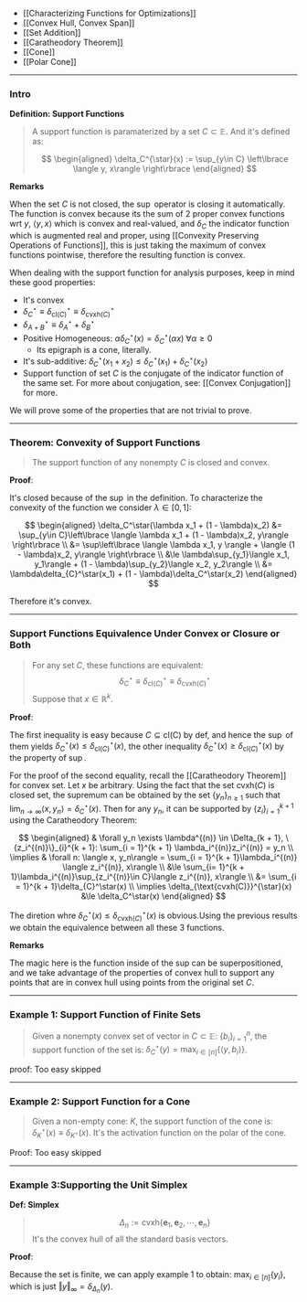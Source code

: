 * [[Characterizing Functions for Optimizations]]
* [[Convex Hull, Convex Span]]
* [[Set Addition]]
* [[Caratheodory Theorem]]
* [[Cone]]
* [[Polar Cone]]

---
### **Intro**

**Definition: Support Functions**

> A support function is paramaterized by a set $C\subset \mathbb E$. And it's defined as: 
> 
> $$
> \begin{aligned}
>     \delta_C^{\star}(x) := \sup_{y\in C} \left\lbrace
>         \langle y, x\rangle
>     \right\rbrace
> \end{aligned}
> $$

**Remarks**

When the set $C$ is not closed, the $\sup$ operator is closing it automatically. The function is convex because its the sum of 2 proper convex functions wrt $y$, $\langle y, x\rangle$ which is convex and real-valued, and $\delta_C$ the indicator function which is augmented real and proper, using [[Convexity Preserving Operations of Functions]], this is just taking the maximum of convex functions pointwise, therefore the resulting function is convex. 

When dealing with the support function for analysis purposes, keep in mind these good properties: 
* It's convex 
* $\delta_{C}^\star \equiv \delta^\star_{\text{cl}(C)}\equiv \delta^\star_{\text{cvxh}(C)}$
* $\delta^\star_{A + B} \equiv \delta^\star_{A} + \delta^\star_{B}$
* Positive Homogeneous: $\alpha\delta_C^\star(x) = \delta_C^\star(\alpha x)\;\forall \alpha \ge 0$
  * Its epigraph is a cone, literally. 
* It's sub-additive: $\delta_C^\star(x_1 + x_2) \le \delta_C^\star(x_1) + \delta_C^\star(x_2)$
* Support function of set $C$ is the conjugate of the indicator function of the same set. For more about conjugation, see: [[Convex Conjugation]] for more. 

We will prove some of the properties that are not trivial to prove. 

---
### **Theorem: Convexity of Support Functions**

> The support function of any nonempty $C$ is closed and convex. 

**Proof**: 

It's closed because of the $\sup$ in the definition. To characterize the convexity of the function we consider $\lambda \in [0, 1]$: 

$$
\begin{aligned}
    \delta_C^\star(\lambda x_1 + (1 - \lambda)x_2) &= \sup_{y\in C}\left\lbrace
        \langle \lambda x_1 + (1 - \lambda)x_2, y\rangle
    \right\rbrace
    \\
    &= \sup\left\lbrace
        \langle \lambda x_1, y \rangle
        + 
        \langle (1 - \lambda)x_2, y\rangle
    \right\rbrace
    \\
    &\le 
    \lambda\sup_{y_1}\langle x_1, y_1\rangle + (1 - \lambda)\sup_{y_2}\langle x_2, y_2\rangle
    \\
    &= \lambda\delta_{C}^\star(x_1) + (1 - \lambda)\delta_C^\star(x_2)
\end{aligned}
$$

Therefore it's convex. 


---
### **Support Functions Equivalence Under Convex or Closure or Both**

> For any set $C$, these functions are equivalent: 
> $$
>   \delta_{C}^\star \equiv \delta^\star_{\text{cl}(C)}\equiv \delta^\star_{\text{cvxh}(C)}
> $$
> Suppose that $x\in \mathbb R^k$. 

**Proof**: 

The first inequality is easy because $C\subseteq\text{cl(C)}$ by def, and hence the $\sup$ of them yields $\delta_C^\star(x) \le \delta_{\text{cl}(C)}^\star(x)$, the other inequality $\delta^\star_{C}(x) \ge \delta_{\text{cl}(C)}^\star(x)$ by the property of $\sup$. 

For the proof of the second equality, recall the [[Caratheodory Theorem]] for convex set. Let $x$ be arbitrary. Using the fact that the set $\text{cvxh}(C)$ is closed set, the supremum can be obtained by the set $\{y_n\}_{n \ge 1}$ such that $\lim_{n\rightarrow \infty}\langle x, y_n\rangle = \delta_{C}^\star(x)$. Then for any $y_n$, it can be supported by $\{z_i\}_{i = 1}^{k + 1}$ using the Caratheodory Theorem: 

$$
\begin{aligned}
    & \forall y_n \exists \lambda^{(n)} \in \Delta_{k + 1}, \{z_i^{(n)}\}_{i}^{k + 1}: 
    \sum_{i = 1}^{k + 1} \lambda_i^{(n)}z_i^{(n)} = y_n
    \\
    \implies &
    \forall n: \langle x, y_n\rangle = 
    \sum_{i = 1}^{k + 1}\lambda_i^{(n)} \langle z_i^{(n)}, x\rangle
    \\
    &\le
    \sum_{i= 1}^{k + 1}\lambda_i^{(n)}\sup_{z_i^{(n)}\in C}\langle z_i^{(n)}, x\rangle
    \\
    &= \sum_{i = 1}^{k + 1}\delta_{C}^\star(x)
    \\
    \implies 
    \delta_{\text{cvxh(C)}}^{\star}(x) &\le \delta_C^\star(x)
\end{aligned}
$$

The diretion whre $\delta_{C}^\star(x) \le \delta_{\text{cvxh}(C)}^\star(x)$ is obvious.Using the previous results we obtain the equivalence between all these 3 functions. 

**Remarks**

The magic here is the function inside of the sup can be superpositioned, and we take advantage of the properties of convex hull to support any points that are in convex hull using points from the original set $C$. 


---
### **Example 1: Support Function of Finite Sets**

> Given a nonempty convex set of vector in $C\subset \mathbb E$: $\{b_i\}_{i = 1}^n$, the support function of the set is: $\delta_C^\star(y) = \max_{i\in [n]}\{\langle y, b_i\rangle\}$. 

proof: Too easy skipped

---
### **Example 2: Support Function for a Cone**
> Given a non-empty cone: $K$, the support function of the cone is: $\delta^\star_K(x) \equiv \delta_{K^\circ}(x)$. It's the activation function on the polar of the cone. 

Proof: Too easy skipped

---
### **Example 3:Supporting the Unit Simplex**

**Def: Simplex**
> $$
>     \Delta_n := \text{cvxh}\left\lbrace
>         \mathbf e_1, \mathbf e_2, \cdots, \mathbf e_n
>     \right\rbrace
> $$
> It's the convex hull of all the standard basis vectors. 

**Proof**: 

Because the set is finite, we can apply example 1 to obtain: $\max_{i\in [n]}\{y_i\}$, which is just $\Vert y\Vert_\infty = \delta_{\Delta_n}(y)$. 


